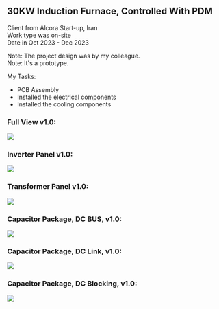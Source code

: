 ## 30KW Induction Furnace, Controlled With PDM

Client from Alcora Start-up, Iran  
Work type was on-site  
Date in Oct 2023 - Dec 2023

Note: The project design was by my colleague.  
Note: It's a prototype.  

My Tasks: 
- PCB Assembly
- Installed the electrical components
- Installed the cooling components

### Full View v1.0:
![](https://s32.picofile.com/file/8477571292/Full1.jpg)

### Inverter Panel v1.0:
![](https://s32.picofile.com/file/8477581334/InverterPanel_v1_0.jpg)

### Transformer Panel v1.0:
![](https://s32.picofile.com/file/8477571368/TransformerPanel_v1_0.jpg)

### Capacitor Package, DC BUS, v1.0:
![](https://s32.picofile.com/file/8477581142/Capacitor_Package_DC_Bus_v1_0.jpg)

### Capacitor Package, DC Link, v1.0:
![](https://s32.picofile.com/file/8477581150/Capacitor_Package_DC_Link_v1_0.jpg)

### Capacitor Package, DC Blocking, v1.0:
![](https://s32.picofile.com/file/8477581126/Capacitor_Package_DC_Blocking_v1_0.jpg)
